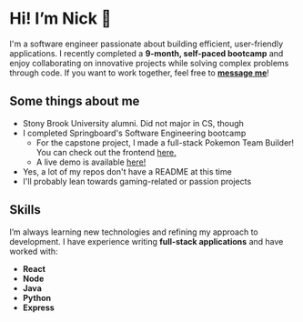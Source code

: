 
# Hi! I’m Nick 👋

I'm a software engineer passionate about building efficient, user-friendly applications. I recently completed a **9-month, self-paced bootcamp** and enjoy collaborating on innovative projects while solving complex problems through code. 
If you want to work together, feel free to **[message me](mailto:your-email@example.com)**!


## Some things about me
- Stony Brook University alumni. Did not major in CS, though
- I completed Springboard's Software Engineering bootcamp
  - For the capstone project, I made a full-stack Pokemon Team Builder! You can check out the frontend [here.](https://github.com/NLoo1/PKMN-team-builder-frontend)
  - A live demo is available [here!](https://pkmn-team-builder-frontend.onrender.com)
- Yes, a lot of my repos don't have a README at this time
- I'll probably lean towards gaming-related or passion projects

## Skills 
I’m always learning new technologies and refining my approach to development. I have experience writing **full-stack applications** and have worked with:

- **React**
- **Node**
- **Java**
- **Python**
- **Express**


